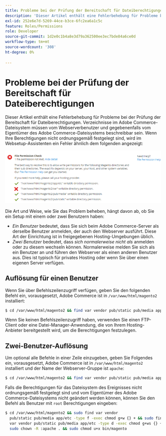 ```yaml
---
title: Probleme bei der Prüfung der Bereitschaft für Dateiberechtigungen
description: 'Dieser Artikel enthält eine Fehlerbehebung für Probleme bei der Prüfung der Bereitschaft für Dateiberechtigungen. Verzeichnisse im Adobe Commerce-Dateisystem müssen vom Webserverbenutzer und gegebenenfalls vom Eigentümer des Adobe Commerce-Dateisystems beschreibbar sein. Wenn Ihre Berechtigungen nicht ordnungsgemäß festgelegt sind, wird im Websetup-Assistenten ein Fehler ähnlich dem folgenden angezeigt:'
exl-id: 252e6e7d-5269-44ce-b3ce-6fc2ea6a1c5c
feature: Roles/Permissions
role: Developer
source-git-commit: 1d2e0c1b4a8e3d79a362500ee3ec7bde84a6ce0d
workflow-type: tm+mt
source-wordcount: '308'
ht-degree: 0%

---
```


# Probleme bei der Prüfung der Bereitschaft für Dateiberechtigungen

Dieser Artikel enthält eine Fehlerbehebung für Probleme bei der Prüfung der Bereitschaft für Dateiberechtigungen. Verzeichnisse im Adobe Commerce-Dateisystem müssen vom Webserverbenutzer und gegebenenfalls vom Eigentümer des Adobe Commerce-Dateisystems beschreibbar sein. Wenn Ihre Berechtigungen nicht ordnungsgemäß festgelegt sind, wird im Websetup-Assistenten ein Fehler ähnlich dem folgenden angezeigt:

![install_rc_file-perms.png](assets/install_rc_file-perms.png)

Die Art und Weise, wie Sie das Problem beheben, hängt davon ab, ob Sie ein Setup mit einem oder zwei Benutzern haben:

* *Ein Benutzer* bedeutet, dass Sie sich beim Adobe Commerce-Server als derselbe Benutzer anmelden, der auch den Webserver ausführt. Diese Art der Einrichtung ist in freigegebenen Hosting-Umgebungen üblich.
* *Zwei Benutzer* bedeutet, dass *sich normalerweise nicht als* anmelden oder zu diesem wechseln können. Normalerweise melden Sie sich als ein Benutzer an und führen den Webserver als einen anderen Benutzer aus. Dies ist typisch für privates Hosting oder wenn Sie über einen eigenen Server verfügen.

## Auflösung für einen Benutzer

Wenn Sie über Befehlszeilenzugriff verfügen, geben Sie den folgenden Befehl ein, vorausgesetzt, Adobe Commerce ist in `/var/www/html/magento2` installiert:

```bash
$ cd /var/www/html/magento2 && find var vendor pub/static pub/media app/etc -type f -exec chmod g+w {} + && find var vendor pub/static pub/media app/etc -type d -exec chmod g+w {} + && chmod u+x bin/magento
```

Wenn Sie keinen Befehlszeilenzugriff haben, verwenden Sie einen FTP-Client oder eine Datei-Manager-Anwendung, die von Ihrem Hosting-Anbieter bereitgestellt wird, um die Berechtigungen festzulegen.

## Zwei-Benutzer-Auflösung

Um optional alle Befehle in einer Zeile einzugeben, geben Sie Folgendes ein, vorausgesetzt, Adobe Commerce ist in `/var/www/html/magento2` installiert und der Name der Webserver-Gruppe ist `apache`:

```bash
$ cd /var/www/html/magento2 && find var vendor pub/static pub/media app/etc -type f -exec chmod g+w {} + && find var vendor pub/static pub/media app/etc -type d -exec chmod g+ws {} + && chown -R :apache . && chmod u+x bin/magento
```

Falls die Berechtigungen für das Dateisystem des Ereignisses nicht ordnungsgemäß festgelegt sind und vom Eigentümer des Adobe Commerce-Dateisystems nicht geändert werden können, können Sie den Befehl als Benutzer mit `root` Berechtigungen eingeben:

```bash
$ cd /var/www/html/magento2 && sudo find var vendor
  pub/static pub/media app/etc -type f -exec chmod g+w {} + && sudo find
  var vendor pub/static pub/media app/etc -type d -exec chmod g+ws {} + &&
  sudo chown -R :apache . && sudo chmod u+x bin/magento
```
